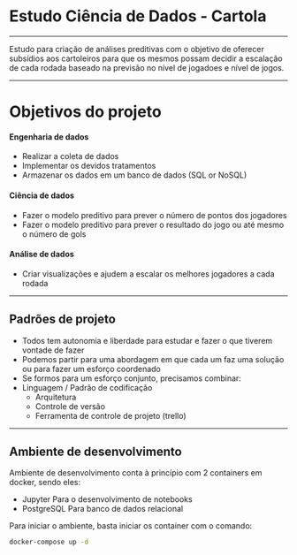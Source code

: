 # Estudo Ciência de Dados - Cartola
---
Estudo para criação de análises preditivas com o objetivo de oferecer subsídios aos cartoleiros para que os mesmos possam decidir a escalação de cada rodada baseado na previsão no nível de jogadoes e nível de jogos.

---
# Objetivos do projeto

#### Engenharia de dados
* Realizar a coleta de dados
* Implementar os devidos tratamentos
* Armazenar os dados em um banco de dados (SQL or NoSQL)

#### Ciência de dados
* Fazer o modelo preditivo para prever o número de pontos dos jogadores
* Fazer o modelo preditivo para prever o resultado do jogo ou até mesmo o número de gols

#### Análise de dados
* Criar visualizações e ajudem a escalar os melhores jogadores a cada rodada


---
## Padrões de projeto
* Todos tem autonomia e liberdade para estudar e fazer o que tiverem vontade de fazer
* Podemos partir para uma abordagem em que cada um faz uma solução ou para fazer um esforço coordenado
* Se formos para um esforço conjunto, precisamos combinar:
* Linguagem / Padrão de codificação
    * Arquitetura
    * Controle de versão
    * Ferramenta de controle de projeto (trello) 

---
## Ambiente de desenvolvimento
Ambiente de desenvolvimento conta à princípio com 2 containers em docker, sendo eles:
* Jupyter
    Para o desenvolvimento de notebooks
* PostgreSQL
    Para banco de dados relacional

Para iniciar o ambiente, basta iniciar os container com o comando:
```sh
docker-compose up -d
```